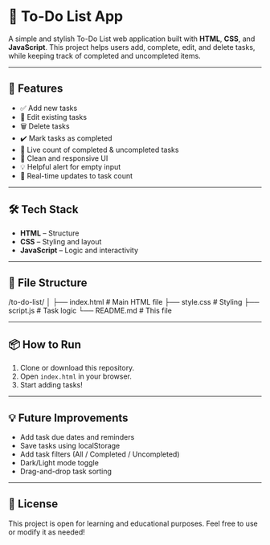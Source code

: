 # 📝 To-Do List App

A simple and stylish To-Do List web application built with **HTML**, **CSS**, and **JavaScript**. This project helps users add, complete, edit, and delete tasks, while keeping track of completed and uncompleted items.

---

## 🚀 Features

- ✅ Add new tasks
- 📝 Edit existing tasks
- 🗑️ Delete tasks
- ✔️ Mark tasks as completed
- 🔢 Live count of completed & uncompleted tasks
- 🎨 Clean and responsive UI
- 💡 Helpful alert for empty input
- 🔄 Real-time updates to task count

---

## 🛠️ Tech Stack

- **HTML** – Structure
- **CSS** – Styling and layout
- **JavaScript** – Logic and interactivity

---

## 📂 File Structure

/to-do-list/
│
├── index.html # Main HTML file
├── style.css # Styling
├── script.js # Task logic
└── README.md # This file

---

## 📦 How to Run

1. Clone or download this repository.
2. Open `index.html` in your browser.
3. Start adding tasks!

---

## 💡 Future Improvements 

- Add task due dates and reminders
- Save tasks using localStorage
- Add task filters (All / Completed / Uncompleted)
- Dark/Light mode toggle
- Drag-and-drop task sorting

---


## 📄 License

This project is open for learning and educational purposes. Feel free to use or modify it as needed!

